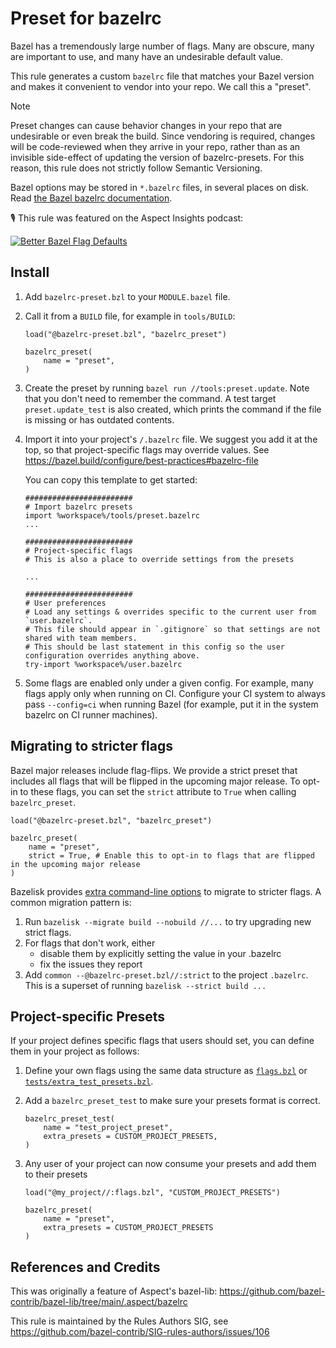 # Preset for bazelrc

Bazel has a tremendously large number of flags.
Many are obscure, many are important to use, and many have an undesirable default value.

This rule generates a custom `bazelrc` file that matches your Bazel version and makes it convenient to vendor into your repo.
We call this a "preset".

> [!NOTE]
> Preset changes can cause behavior changes in your repo that are undesirable or even break the build.
> Since vendoring is required, changes will be code-reviewed when they arrive in your repo, rather than as an invisible side-effect of updating the version of bazelrc-presets.
> For this reason, this rule does not strictly follow Semantic Versioning.

Bazel options may be stored in `*.bazelrc` files, in several places on disk.
Read [the Bazel bazelrc documentation](https://bazel.build/run/bazelrc).

🎙️ This rule was featured on the Aspect Insights podcast:

[![Better Bazel Flag Defaults](https://img.youtube.com/vi/-iLgTR1J47g/0.jpg)](https://www.youtube.com/watch?v=-iLgTR1J47g&list=PLLU28e_DRwdtpojOqWM5UeFyxad7m9gCF&index=1)

## Install

1. Add `bazelrc-preset.bzl` to your `MODULE.bazel` file.
2. Call it from a `BUILD` file, for example in `tools/BUILD`:

    ```starlark
    load("@bazelrc-preset.bzl", "bazelrc_preset")

    bazelrc_preset(
        name = "preset",
    )
    ```

3. Create the preset by running `bazel run //tools:preset.update`.
Note that you don't need to remember the command.
A test target `preset.update_test` is also created, which prints the command if the file is missing or has outdated contents.

4. Import it into your project's `/.bazelrc` file.
We suggest you add it at the top, so that project-specific flags may override values.
See https://bazel.build/configure/best-practices#bazelrc-file

    You can copy this template to get started:

    ```
    ########################
    # Import bazelrc presets
    import %workspace%/tools/preset.bazelrc
    ...

    ########################
    # Project-specific flags
    # This is also a place to override settings from the presets

    ...

    ########################
    # User preferences
    # Load any settings & overrides specific to the current user from `user.bazelrc`.
    # This file should appear in `.gitignore` so that settings are not shared with team members.
    # This should be last statement in this config so the user configuration overrides anything above.
    try-import %workspace%/user.bazelrc
    ```

5. Some flags are enabled only under a given config.
   For example, many flags apply only when running on CI.
   Configure your CI system to always pass `--config=ci` when running Bazel (for example, put it in the system bazelrc on CI runner machines).

## Migrating to stricter flags

Bazel major releases include flag-flips.
We provide a strict preset that includes all flags that will be flipped in the upcoming major release.
To opt-in to these flags, you can set the `strict` attribute to `True` when calling `bazelrc_preset`.

```starlark
load("@bazelrc-preset.bzl", "bazelrc_preset")

bazelrc_preset(
    name = "preset",
    strict = True, # Enable this to opt-in to flags that are flipped in the upcoming major release
)
```

Bazelisk provides [extra command-line options](https://github.com/bazelbuild/bazelisk?tab=readme-ov-file#other-features) to migrate to stricter flags.
A common migration pattern is:

1. Run `bazelisk --migrate build --nobuild //...` to try upgrading new strict flags.
2. For flags that don't work, either
   - disable them by explicitly setting the value in your .bazelrc
   - fix the issues they report
3. Add `common --@bazelrc-preset.bzl//:strict` to the project `.bazelrc`. This is a superset of running `bazelisk --strict build ...`

## Project-specific Presets

If your project defines specific flags that users should set, you can define them in your project as follows:

1. Define your own flags using the same data structure as [`flags.bzl`](flags.bzl) or [`tests/extra_test_presets.bzl`](tests/extra_test_presets.bzl).
2. Add a `bazelrc_preset_test` to make sure your presets format is correct.

    ```starlark
    bazelrc_preset_test(
        name = "test_project_preset",
        extra_presets = CUSTOM_PROJECT_PRESETS,
    )
    ```

3. Any user of your project can now consume your presets and add them to their presets

    ```starlark
    load("@my_project//:flags.bzl", "CUSTOM_PROJECT_PRESETS")

    bazelrc_preset(
        name = "preset",
        extra_presets = CUSTOM_PROJECT_PRESETS
    )
    ```

## References and Credits

This was originally a feature of Aspect's bazel-lib:
https://github.com/bazel-contrib/bazel-lib/tree/main/.aspect/bazelrc

This rule is maintained by the Rules Authors SIG, see https://github.com/bazel-contrib/SIG-rules-authors/issues/106
